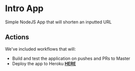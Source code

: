 # Intro App
Simple NodeJS App that will shorten an inputted URL

## Actions
We've included workflows that will:
- Build and test the application on pushes and PRs to Master
- Deploy the app to Heroku [**HERE**](https://pacific-anchorage-99608.herokuapp.com/)
